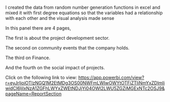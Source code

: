 
I created the data from random number generation functions in excel and mixed it with first degree equations so that the variables had a relationship with each other and the visual analysis made sense

In this panel there are 4 pages,

The first is about the project development sector.

The second on community events that the company holds.

The third on Finance.

And the fourth on the social impact of projects.

Click on the following link to view:
https://app.powerbi.com/view?r=eyJrIjoiOTIzNGQ1M2EtMDg3OS00NWFmLWIwOWYtOTFiZTliNmYxZDlmIiwidCI6IjIxNzA1ZGFhLWYxZWEtNDJjYi04OWI2LWU5ZGZiMGExNTc2OSJ9&pageName=ReportSection
